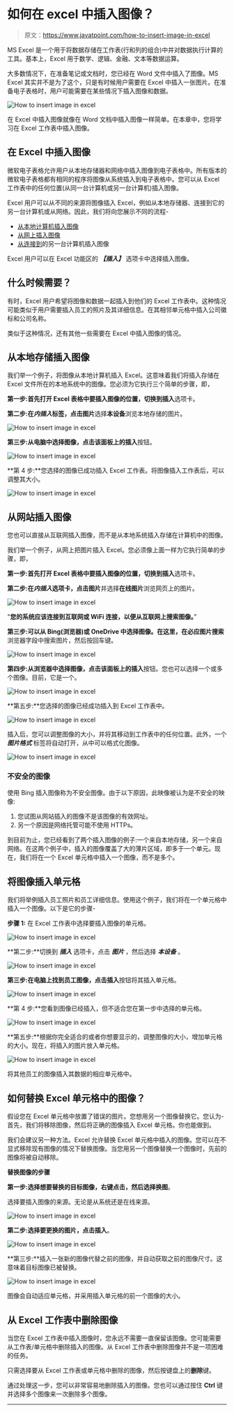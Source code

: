 # 如何在 excel 中插入图像？

> 原文：<https://www.javatpoint.com/how-to-insert-image-in-excel>

MS Excel 是一个用于将数据存储在工作表(行和列的组合)中并对数据执行计算的工具。基本上，Excel 用于数学、逻辑、金融、文本等数据运算。

大多数情况下，在准备笔记或文档时，您已经在 Word 文件中插入了图像。MS Excel 其实并不是为了这个，只是有时候用户需要在 Excel 中插入一张图片。在准备电子表格时，用户可能需要在某些情况下插入图像和数据。

![How to insert image in excel](img/b49b536fdaf48a17ac0b9cf0327c71b9.png)

在 Excel 中插入图像就像在 Word 文档中插入图像一样简单。在本章中，您将学习在 Excel 工作表中插入图像。

## 在 Excel 中插入图像

微软电子表格允许用户从本地存储器和网络中插入图像到电子表格中。所有版本的微软电子表格都有相同的程序将图像从系统插入到电子表格中。您可以从 Excel 工作表中的任何位置(从同一台计算机或另一台计算机)插入图像。

Excel 用户可以从不同的来源将图像插入 Excel，例如从本地存储器、连接到它的另一台计算机或从网络。因此，我们将向您展示不同的流程-

*   [从本地计算机插入图像](#local)
*   [从网上插入图像](#web)
*   [从连接到](#connected)的另一台计算机插入图像

Excel 用户可以在 Excel 功能区的 ***【插入】*** 选项卡中选择插入图像。

## 什么时候需要？

有时，Excel 用户希望将图像和数据一起插入到他们的 Excel 工作表中。这种情况可能类似于用户需要插入员工的照片及其详细信息。在其相邻单元格中插入公司徽标和公司名称。

类似于这种情况，还有其他一些需要在 Excel 中插入图像的情况。

## 从本地存储插入图像

我们举一个例子，将图像从本地计算机插入 Excel。这意味着我们将插入存储在 Excel 文件所在的本地系统中的图像。您必须为它执行三个简单的步骤，即，

**第一步:**首先打开 Excel 表格中要插入图像的位置，切换到**插入**选项卡。

**第二步:**在*内插入*标签，点击**图片**选择**本设备**浏览本地存储的图片。

![How to insert image in excel](img/d40f2542021e490fb97319947bafb8ff.png)

**第三步:**从电脑中选择图像，点击该面板上的**插入**按钮。

![How to insert image in excel](img/c18732660105cc149f18bd6ab27f85e2.png)

**第 4 步:**您选择的图像已成功插入 Excel 工作表。将图像插入工作表后，可以调整其大小。

![How to insert image in excel](img/d2ffc8ed93c6aaeb04566b3d9ed60ba7.png)

## 从网站插入图像

您也可以直接从互联网插入图像，而不是从本地系统插入存储在计算机中的图像。

我们举一个例子，从网上把图片插入 Excel。您必须像上面一样为它执行简单的步骤，即，

**第一步:**首先打开 Excel 表格中要插入图像的位置，切换到**插入**选项卡。

**第二步:**在*内插入*选项卡，点击**图片**并选择**在线图片**浏览网页上的图片。

![How to insert image in excel](img/dae054c6c61e0d2ac1cd85c8ab0abc42.png)

"**您的系统应该连接到互联网或 WiFi 连接，以便从互联网上搜索图像。**”

**第三步:**可以从 Bing(浏览器)或 OneDrive 中选择图像。在这里，在**必应图片搜索**浏览器字段中搜索图片，然后按回车键。

![How to insert image in excel](img/f60c40641ae02590ea75e373fd5972a6.png)

**第四步:**从浏览器中选择图像，点击该面板上的**插入**按钮。您也可以选择一个或多个图像。目前，它是一个。

![How to insert image in excel](img/4d3e236b4f52cd7dbeb135f2d552da98.png)

**第五步:**您选择的图像已经成功插入到 Excel 工作表中。

![How to insert image in excel](img/98dfe9d41cf596c6f8a75a143f0b903c.png)

插入后，您可以调整图像的大小，并将其移动到工作表中的任何位置。此外，一个 ***图片格式*** 标签将自动打开，从中可以格式化图像。

![How to insert image in excel](img/86aea9fcf0aadb26531ed12d79615177.png)

### 不安全的图像

使用 Bing 插入图像称为不安全图像。由于以下原因，此映像被认为是不安全的映像:

1.  您试图从网站插入的图像不是该图像的有效网址。
2.  另一个原因是网络托管可能不使用 HTTPs。

到目前为止，您已经看到了两个插入图像的例子:一个来自本地存储，另一个来自网络。在这两个例子中，插入的图像覆盖了大的薄片区域，即多于一个单元。现在，我们将在一个 Excel 单元格中插入一个图像，而不是多个。

## 将图像插入单元格

我们将举例插入员工照片和员工详细信息。使用这个例子，我们将在一个单元格中插入一个图像。以下是它的步骤-

**步骤 1:** 在 Excel 工作表中选择要插入图像的单元格。

![How to insert image in excel](img/60483be7bb8bdf857d2d16b86381c586.png)

**第二步:**切换到 ***插入*** 选项卡，点击 ***图片*** ，然后选择 ***本设备*** 。

![How to insert image in excel](img/24997a3ff4147c1b9be79c41377f14dc.png)

**第三步:**在电脑上找到员工图像，点击**插入**按钮将其插入单元格。

![How to insert image in excel](img/f3f61512eddfe4c9146eecd4375402a4.png)

**第 4 步:**您看到图像已经插入，但不适合您在第一步中选择的单元格。

![How to insert image in excel](img/2aa2c2ac21d03e1870df0d33bd6886c7.png)

**第五步:**根据你完全适合的或者你想要显示的，调整图像的大小，增加单元格的大小。现在，将插入的图片放入单元格。

![How to insert image in excel](img/5e0c0e5f23af1fca3cb824d158a13b8d.png)

将其他员工的图像插入其数据的相应单元格中。

## 如何替换 Excel 单元格中的图像？

假设您在 Excel 单元格中放置了错误的图片。您想用另一个图像替换它。您认为-首先，我们将移除图像，然后将正确的图像插入 Excel 单元格。你也能做到。

我们会建议另一种方法。Excel 允许替换 Excel 单元格中插入的图像。您可以在不显式移除现有图像的情况下替换图像。当您用另一个图像替换一个图像时，先前的图像将被自动移除。

**替换图像的步骤**

**第一步:**选择想要替换的目标图像，右键点击，然后选择**换图**。

选择要插入图像的来源。无论是从系统还是在线来源。

![How to insert image in excel](img/d5dad30b550b2d3b964e6382a0acf76c.png)

**第二步:**选择要更换的图片，点击**插入**。

![How to insert image in excel](img/07dcabfe8bbf4e067dac21a2d47bebfc.png)

**第三步:**插入一张新的图像代替之前的图像，并自动获取之前的图像尺寸。这意味着目标图像已被替换。

![How to insert image in excel](img/73baa70af5a61b73c13de543c019ee46.png)

图像会自动适应单元格，并采用插入单元格的前一个图像的大小。

## 从 Excel 工作表中删除图像

当您在 Excel 工作表中插入图像时，您永远不需要一直保留该图像。您可能需要从工作表/单元格中删除插入的图像。从 Excel 工作表中删除图像并不是一项困难的任务。

只需选择要从 Excel 工作表或单元格中删除的图像，然后按键盘上的**删除**键。

通过处理这一步，您可以非常容易地删除插入的图像。您也可以通过按住 **Ctrl** 键并选择多个图像来一次删除多个图像。

* * *